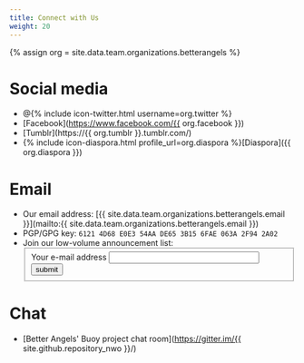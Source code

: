 ```yaml
---
title: Connect with Us
weight: 20
---
```

{% assign org = site.data.team.organizations.betterangels %}
# Social media

* @{% include icon-twitter.html username=org.twitter %}
* [Facebook](https://www.facebook.com/{{ org.facebook }})
* [Tumblr](https://{{ org.tumblr }}.tumblr.com/)
* {% include icon-diaspora.html profile_url=org.diaspora %}[Diaspora]({{ org.diaspora }})

# Email

* <span class="glyphicon glyphicon-envelope"></span> Our email address: [{{ site.data.team.organizations.betterangels.email }}](mailto:{{ site.data.team.organizations.betterangels.email }})
* <span class="glyphicon glyphicon-lock"></span> PGP/GPG key: `6121 4D68 E0E3 54AA DE65 3B15 6FAE 063A 2F94 2A02`
* <span class="glyphicon glyphicon-bullhorn"></span> Join our low-volume announcement list:
  <form class="bold_label" action="https://lists.riseup.net/www" method="post">
    <fieldset>
        <label for="email">Your e-mail address</label>
        <input name="email" size="30" type="text" />
        <input name="list" value="betterangels-announce" type="hidden" />
        <input name="action" value="subrequest" type="hidden" />
        <input name="via_subrequest" value="1" type="hidden" />
        <input name="action_subrequest" value="submit" type="submit" />
    </fieldset>
  </form>

# Chat

* <span class="glyphicon glyphicon-phone"></span> [Better Angels' Buoy project chat room](https://gitter.im/{{ site.github.repository_nwo }}/)
